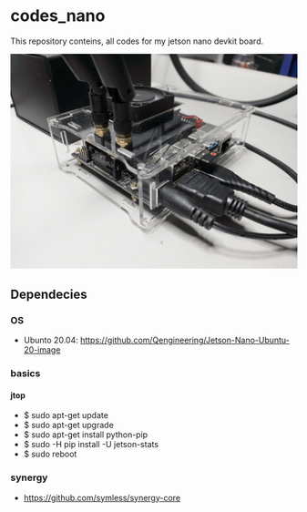# codes_nano
This repository conteins, all codes for my jetson nano devkit board.

![plot](./docs/img/IMG_20221029_161144623-02.jpeg)

## Dependecies

### OS

- Ubunto 20.04: https://github.com/Qengineering/Jetson-Nano-Ubuntu-20-image

### basics

#### jtop
- $ sudo apt-get update
- $ sudo apt-get upgrade
- $ sudo apt-get install python-pip
- $ sudo -H pip install -U jetson-stats
- $ sudo reboot

### synergy 

- https://github.com/symless/synergy-core

